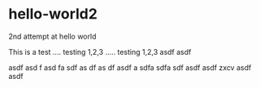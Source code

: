 hello-world2
============

2nd attempt at hello world

This is a test .... testing 1,2,3 ..... testing 1,2,3 asdf asdf

asdf
 asd
 f asd
 fa
  sdf
  as
  df
  as
  df
  asdf
a sdfa sdfa sdf asdf asdf
zxcv asdf asdf
